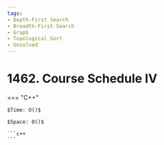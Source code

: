 ```yaml
---
tags:
- Depth-First Search
- Breadth-First Search
- Graph
- Topological Sort
- Unsolved
---
```



# 1462. Course Schedule IV

=== "C++"

    $Time: O()$

    $Space: O()$

    ```c++
    ```